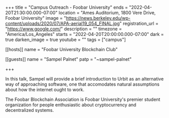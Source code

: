 +++
title = "Campus Outreach - Foobar University"
ends = "2022-04-20T21:30:00.000-07:00"
location = "Ames Auditorium, 1800 Vere Drive, Foobar University"
image = "https://news.berkeley.edu/wp-content/uploads/2020/07/APA-aerial19_054_FINAL.jpg"
registration_url = "https://www.google.com/"
description = ""
timezone = "America/Los_Angeles"
starts = "2022-04-20T20:00:00.000-07:00"
dark = true
darken_image = true
youtube = ""
tags = ["campus"]

[[hosts]]
name = "Foobar University Blockchain Club"

[[guests]]
name = "Sampel Palnet"
patp = "~sampel-palnet"

+++

In this talk, Sampel will provide a brief introduction to Urbit as an alternative way of approaching software, one that accomodates natural assumptions about how the internet ought to work.

The Foobar Blockchain Association is Foobar University's premier student organization for people enthusiastic about cryptocurrency and decentralized systems.